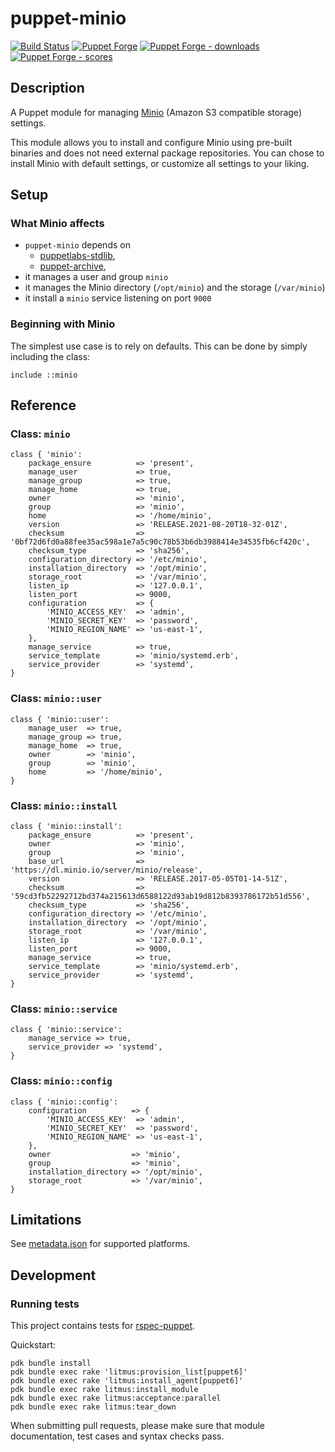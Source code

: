 # puppet-minio

[![Build Status][build-shield]][build-status]
[![Puppet Forge][forge-shield]][forge-minio]
[![Puppet Forge - downloads][forge-shield-dl]][forge-minio]
[![Puppet Forge - scores][forge-shield-sc]][forge-minio]

## Description

A Puppet module for managing [Minio][minio] (Amazon S3 compatible storage)
settings.

This module allows you to install and configure Minio using pre-built binaries
and does not need external package repositories. You can chose to install Minio
with default settings, or customize all settings to your liking.

## Setup

### What Minio affects

- `puppet-minio` depends on
  - [puppetlabs-stdlib][puppetlabs-stdlib],
  - [puppet-archive][puppet-archive],
- it manages a user and group `minio`
- it manages the Minio directory (`/opt/minio`) and the storage (`/var/minio`)
- it install a `minio` service listening on port `9000`

### Beginning with Minio

The simplest use case is to rely on defaults. This can be done by simply
including the class:

```puppet
include ::minio
```

## Reference

### Class: `minio`

```puppet
class { 'minio':
    package_ensure          => 'present',
    manage_user             => true,
    manage_group            => true,
    manage_home             => true,
    owner                   => 'minio',
    group                   => 'minio',
    home                    => '/home/minio',
    version                 => 'RELEASE.2021-08-20T18-32-01Z',
    checksum                => '0bf72d6fd0a88fee35ac598a1e7a5c90c78b53b6db3988414e34535fb6cf420c',
    checksum_type           => 'sha256',
    configuration_directory => '/etc/minio',
    installation_directory  => '/opt/minio',
    storage_root            => '/var/minio',
    listen_ip               => '127.0.0.1',
    listen_port             => 9000,
    configuration           => {
        'MINIO_ACCESS_KEY'  => 'admin',
        'MINIO_SECRET_KEY'  => 'password',
        'MINIO_REGION_NAME' => 'us-east-1',
    },
    manage_service          => true,
    service_template        => 'minio/systemd.erb',
    service_provider        => 'systemd',
}
```

### Class: `minio::user`

```puppet
class { 'minio::user':
    manage_user  => true,
    manage_group => true,
    manage_home  => true,
    owner        => 'minio',
    group        => 'minio',
    home         => '/home/minio',
}
```

### Class: `minio::install`

```puppet
class { 'minio::install':
    package_ensure          => 'present',
    owner                   => 'minio',
    group                   => 'minio',
    base_url                => 'https://dl.minio.io/server/minio/release',
    version                 => 'RELEASE.2017-05-05T01-14-51Z',
    checksum                => '59cd3fb52292712bd374a215613d6588122d93ab19d812b8393786172b51d556',
    checksum_type           => 'sha256',
    configuration_directory => '/etc/minio',
    installation_directory  => '/opt/minio',
    storage_root            => '/var/minio',
    listen_ip               => '127.0.0.1',
    listen_port             => 9000,
    manage_service          => true,
    service_template        => 'minio/systemd.erb',
    service_provider        => 'systemd',
}
```

### Class: `minio::service`

```puppet
class { 'minio::service':
    manage_service => true,
    service_provider => 'systemd',
}
```

### Class: `minio::config`

```puppet
class { 'minio::config':
    configuration          => {
        'MINIO_ACCESS_KEY'  => 'admin',
        'MINIO_SECRET_KEY'  => 'password',
        'MINIO_REGION_NAME' => 'us-east-1',
    },
    owner                  => 'minio',
    group                  => 'minio',
    installation_directory => '/opt/minio',
    storage_root           => '/var/minio',
}
```

## Limitations

See [metadata.json](metadata.json) for supported platforms.

## Development

### Running tests

This project contains tests for [rspec-puppet][puppet-rspec].

Quickstart:

```console
pdk bundle install
pdk bundle exec rake 'litmus:provision_list[puppet6]'
pdk bundle exec rake 'litmus:install_agent[puppet6]'
pdk bundle exec rake litmus:install_module
pdk bundle exec rake litmus:acceptance:parallel
pdk bundle exec rake litmus:tear_down
```

When submitting pull requests, please make sure that module documentation,
test cases and syntax checks pass.

[minio]: https://minio.io
[puppetlabs-stdlib]: https://github.com/puppetlabs/puppetlabs-stdlib
[puppet-archive]: https://github.com/voxpupuli/puppet-archive
[puppet-rspec]: http://rspec-puppet.com/

[build-status]: https://travis-ci.org/kogitoapp/puppet-minio
[build-shield]: https://travis-ci.org/kogitoapp/puppet-minio.png?branch=master
[forge-minio]: https://forge.puppetlabs.com/kogitoapp/minio
[forge-shield]: https://img.shields.io/puppetforge/v/kogitoapp/minio.svg
[forge-shield-dl]: https://img.shields.io/puppetforge/dt/kogitoapp/minio.svg
[forge-shield-sc]: https://img.shields.io/puppetforge/f/kogitoapp/minio.svg
